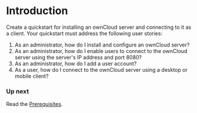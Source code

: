 Introduction
====================

Create a quickstart for installing an ownCloud server and connecting to it as a client. Your quickstart must address the following user stories:

1. As an administrator, how do I install and configure an ownCloud server?
2. As an administrator, how do I enable users to connect to the ownCloud server using the server's IP address and port 8080?
3. As an administrator, how do I add a user account?
4. As a user, how do I connect to the ownCloud server using a desktop or mobile client?

### Up next

Read the [Prerequisites](content/Prerequisites.html).
